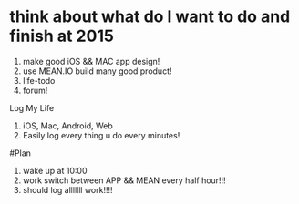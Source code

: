 # think about what do I want to do and finish at 2015
1. make good iOS && MAC app design!
2. use MEAN.IO build many good product!
  1. life-todo
  2. forum!


Log My Life
1. iOS, Mac, Android, Web
2. Easily log every thing u do every minutes!

#Plan
1. wake up at 10:00
2. work switch between APP && MEAN every half hour!!!
3. should log alllllll work!!!!
